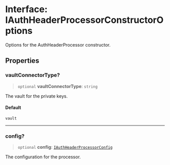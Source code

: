 # Interface: IAuthHeaderProcessorConstructorOptions

Options for the AuthHeaderProcessor constructor.

## Properties

### vaultConnectorType?

> `optional` **vaultConnectorType**: `string`

The vault for the private keys.

#### Default

```ts
vault
```

***

### config?

> `optional` **config**: [`IAuthHeaderProcessorConfig`](IAuthHeaderProcessorConfig.md)

The configuration for the processor.
